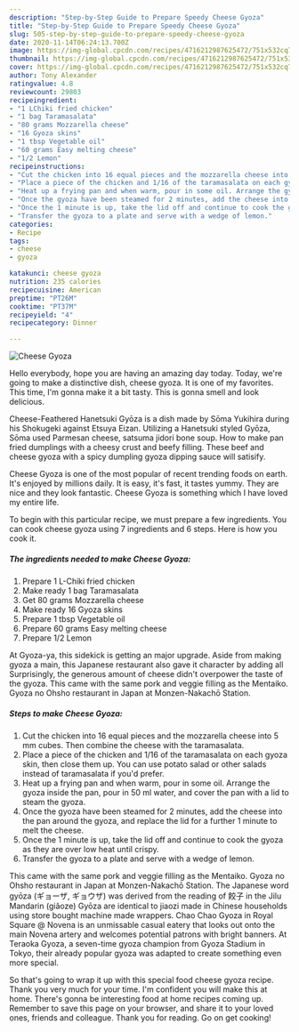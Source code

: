 ```yaml
---
description: "Step-by-Step Guide to Prepare Speedy Cheese Gyoza"
title: "Step-by-Step Guide to Prepare Speedy Cheese Gyoza"
slug: 505-step-by-step-guide-to-prepare-speedy-cheese-gyoza
date: 2020-11-14T06:24:13.700Z
image: https://img-global.cpcdn.com/recipes/4716212987625472/751x532cq70/cheese-gyoza-recipe-main-photo.jpg
thumbnail: https://img-global.cpcdn.com/recipes/4716212987625472/751x532cq70/cheese-gyoza-recipe-main-photo.jpg
cover: https://img-global.cpcdn.com/recipes/4716212987625472/751x532cq70/cheese-gyoza-recipe-main-photo.jpg
author: Tony Alexander
ratingvalue: 4.8
reviewcount: 29803
recipeingredient:
- "1 LChiki fried chicken"
- "1 bag Taramasalata"
- "80 grams Mozzarella cheese"
- "16 Gyoza skins"
- "1 tbsp Vegetable oil"
- "60 grams Easy melting cheese"
- "1/2 Lemon"
recipeinstructions:
- "Cut the chicken into 16 equal pieces and the mozzarella cheese into 5 mm cubes. Then combine the cheese with the taramasalata."
- "Place a piece of the chicken and 1/16 of the taramasalata on each gyoza skin, then close them up. You can use potato salad or other salads instead of taramasalata if you&#39;d prefer."
- "Heat up a frying pan and when warm, pour in some oil. Arrange the gyoza inside the pan, pour in 50 ml water, and cover the pan with a lid to steam the gyoza."
- "Once the gyoza have been steamed for 2 minutes, add the cheese into the pan around the gyoza, and replace the lid for a further 1 minute to melt the cheese."
- "Once the 1 minute is up, take the lid off and continue to cook the gyoza as they are over low heat until crispy."
- "Transfer the gyoza to a plate and serve with a wedge of lemon."
categories:
- Recipe
tags:
- cheese
- gyoza

katakunci: cheese gyoza 
nutrition: 235 calories
recipecuisine: American
preptime: "PT26M"
cooktime: "PT37M"
recipeyield: "4"
recipecategory: Dinner

---
```



![Cheese Gyoza](https://img-global.cpcdn.com/recipes/4716212987625472/751x532cq70/cheese-gyoza-recipe-main-photo.jpg)

Hello everybody, hope you are having an amazing day today. Today, we're going to make a distinctive dish, cheese gyoza. It is one of my favorites. This time, I'm gonna make it a bit tasty. This is gonna smell and look delicious.

Cheese-Feathered Hanetsuki Gyōza is a dish made by Sōma Yukihira during his Shokugeki against Etsuya Eizan. Utilizing a Hanetsuki styled Gyōza, Sōma used Parmesan cheese, satsuma jidori bone soup. How to make pan fried dumplings with a cheesy crust and beefy filling. These beef and cheese gyoza with a spicy dumpling gyoza dipping sauce will satisify.

Cheese Gyoza is one of the most popular of recent trending foods on earth. It's enjoyed by millions daily. It is easy, it's fast, it tastes yummy. They are nice and they look fantastic. Cheese Gyoza is something which I have loved my entire life.


To begin with this particular recipe, we must prepare a few ingredients. You can cook cheese gyoza using 7 ingredients and 6 steps. Here is how you cook it.

<!--inarticleads1-->

##### The ingredients needed to make Cheese Gyoza:

1. Prepare 1 L-Chiki fried chicken
1. Make ready 1 bag Taramasalata
1. Get 80 grams Mozzarella cheese
1. Make ready 16 Gyoza skins
1. Prepare 1 tbsp Vegetable oil
1. Prepare 60 grams Easy melting cheese
1. Prepare 1/2 Lemon


At Gyoza-ya, this sidekick is getting an major upgrade. Aside from making gyoza a main, this Japanese restaurant also gave it character by adding all Surprisingly, the generous amount of cheese didn&#39;t overpower the taste of the gyoza. This came with the same pork and veggie filling as the Mentaiko. Gyoza no Ohsho restaurant in Japan at Monzen-Nakachō Station. 

<!--inarticleads2-->

##### Steps to make Cheese Gyoza:

1. Cut the chicken into 16 equal pieces and the mozzarella cheese into 5 mm cubes. Then combine the cheese with the taramasalata.
1. Place a piece of the chicken and 1/16 of the taramasalata on each gyoza skin, then close them up. You can use potato salad or other salads instead of taramasalata if you&#39;d prefer.
1. Heat up a frying pan and when warm, pour in some oil. Arrange the gyoza inside the pan, pour in 50 ml water, and cover the pan with a lid to steam the gyoza.
1. Once the gyoza have been steamed for 2 minutes, add the cheese into the pan around the gyoza, and replace the lid for a further 1 minute to melt the cheese.
1. Once the 1 minute is up, take the lid off and continue to cook the gyoza as they are over low heat until crispy.
1. Transfer the gyoza to a plate and serve with a wedge of lemon.


This came with the same pork and veggie filling as the Mentaiko. Gyoza no Ohsho restaurant in Japan at Monzen-Nakachō Station. The Japanese word gyōza (ギョーザ, ギョウザ) was derived from the reading of 餃子 in the Jilu Mandarin (giǎoze) Gyōza are identical to jiaozi made in Chinese households using store bought machine made wrappers. Chao Chao Gyoza in Royal Square @ Novena is an unmissable casual eatery that looks out onto the main Novena artery and welcomes potential patrons with bright banners. At Teraoka Gyoza, a seven-time gyoza champion from Gyoza Stadium in Tokyo, their already popular gyoza was adapted to create something even more special. 

So that's going to wrap it up with this special food cheese gyoza recipe. Thank you very much for your time. I'm confident you will make this at home. There's gonna be interesting food at home recipes coming up. Remember to save this page on your browser, and share it to your loved ones, friends and colleague. Thank you for reading. Go on get cooking!
